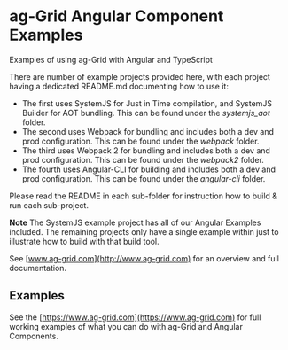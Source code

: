 
ag-Grid Angular Component Examples
===================

Examples of using ag-Grid with Angular and TypeScript

There are number of example projects provided here, with each project having a dedicated README.md documenting how to use it:

* The first uses SystemJS for Just in Time compilation, and SystemJS Builder for AOT bundling. This can be found under the *systemjs_aot* folder.
* The second uses Webpack for bundling and includes both a dev and prod configuration. This can be found under the *webpack* folder.
* The third uses Webpack 2 for bundling and includes both a dev and prod configuration. This can be found under the *webpack2* folder.
* The fourth uses Angular-CLI for building and includes both a dev and prod configuration. This can be found under the *angular-cli* folder.

Please read the README in each sub-folder for instruction how to build & run each sub-project.

**Note** The SystemJS example project has all of our Angular Examples included. The remaining projects only have a single 
example within just to illustrate how to build with that build tool.  


See [www.ag-grid.com](http://www.ag-grid.com) for an overview and full documentation.

## Examples

See the [https://www.ag-grid.com](https://www.ag-grid.com) for full 
working examples of what you can do with ag-Grid and Angular Components.

